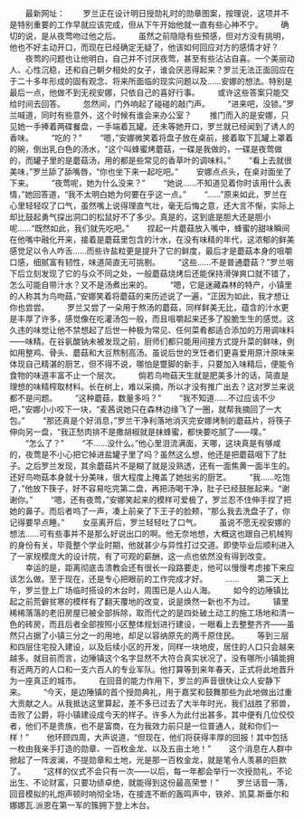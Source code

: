 　　最新网址：
　　罗兰正在设计明日授勋礼时的勋章图案，按理说，这项并不是特别重要的工作早就应该完成，但从下午开始他就一直有些心神不宁。
　　确切的说，是从夜莺吻过他之后。
　　虽然之前隐隐有些预感，但对方没有挑明，他也不好主动开口，而现在已经确定无疑了，他该如何回应对方的感情才好？
　　夜莺的问题也让他明白，自己并不讨厌夜莺，甚至有些沾沾自喜。一个美丽动人、心性沉稳，还和自己朝夕相处的女子，谁会厌恶得起来？罗兰无法正面回应在于二十多年形成的固有观念、将来所面临的现实问题以及……安娜的想法。特别是最后一点，他做不到无视安娜，只依自己的喜好行事。
　　或许这些答案只能交给时间去回答。
　　忽然间，门外响起了碰碰的敲门声。
　　“进来吧，没锁。”罗兰喊道，同时有些意外，这个时候有谁会来办公室？
　　推门而入的是安娜，只见她一手捧着两碟餐盘，一手端着瓦罐。还未等她开口，罗兰就已经闻到了诱人的香味。
　　“吃的？”
　　“嗯，”安娜微笑着将盘子放在桌前，接着取下瓦罐上罩着的碗，倒出乳白色的汤水，“这个叫蜂蜜烤蘑菇，一碟是我做的，一碟是夜莺做的，而罐子里的是蘑菇汤，用的都是些常见的香草叶的调味料。”
　　“看上去就很美味，”罗兰舔了舔嘴唇，“你也坐下来一起吃吧。”
　　安娜点点头，在桌对面坐了下来。
　　“夜莺呢，她为什么没来？”
　　“她说……不知道见着你时该用什么表情，”她回答道，“我不太明白她为何要在乎这一点。”
　　“……”原来如此，罗兰在心里轻轻叹了口气，虽然嘴上说得理直气壮，毫无后悔之意，还大言不惭，实际上却比鼓起勇气探出洞口的松鼠好不了多少。真是的，这到底是胆大还是胆小呢……“既然如此，我们就先吃吧。”
　　捏起一片蘑菇放入嘴中，蜂蜜的甜味瞬间在他嘴中融化开来，接着是蘑菇里包含的汁水，在没有味精的年代，这浓郁的鲜美感觉足以令人咋舌……而些许盐粒更是提升了它的鲜度，最后才是蘑菇本身的咀嚼口感，细腻富有韧性，味道简直无可挑剔。
　　“这些……不是普通蘑菇？”罗兰咽下后立刻发现了它的与众不同之处，一般蘑菇烧烤后还能保持滑弹爽口就不错了，怎么可能自带汁水？又不是汤煮出来的。
　　“嗯，它是迷藏森林的特产，小镇里的人称其为鸟吻菇，”安娜笑着将蘑菇的来历述说了一遍，“正因为如此，我才想让你也尝尝。
　　罗兰又尝了一朵用于熬汤的蘑菇，同样鲜美无比，蕴含的汁水更是丰厚了许多，感觉像在吃灌汤包一般，而且咀嚼起来还多了股脆生生的感觉。这久违的味觉让他不禁想起了后世一种极为常见、任何菜肴都适合添加的万用调味料――味精。在谷氨酸钠未被发现之前，厨师们都只能用间接方式提升菜的鲜味，例如用整鸡、骨头、蘑菇和大豆熬制高汤。虽说后世的烹饪者们更喜爱用原汁原味来体现自己精湛的厨艺，但不得不说，哪怕是蹩脚的新手，只要加入味精后，便能令食物的味道丰富不止一个层次。
　　倘若鸟吻菇天生就是肥美多汁的话，简直是理想的味精榨取材料。长在树上，难以采摘，所以才没有推广出去？这对罗兰来说都不是问题。
　　“这种蘑菇，数量多吗？”
　　“我不知道……不过应该不少吧，”安娜小小咬下一块，“麦茜说她只在森林边缘飞了一圈，就帮我摘回了一大包。”
　　“那还真是个好消息，”罗兰干净利落地消灭完安娜烤制的蘑菇片，将筷子伸向另一盘，“我正愁肉排不是撒胡椒就是抹蜂蜜，都快要吃腻了――噗。”
　　“怎么了？”
　　“不……没什么。”他心里泪流满面，天哪，这块真是有够咸的，夜莺是不小心把它掉进盐罐子里了吗？虽然这么想，他还是把蘑菇咽下了肚子。之后罗兰发现，其余蘑菇片不是糊了就是没熟透，还有一面焦黄一面半生的。还好鸟吻菇本身就十分美味，很大程度上掩盖了她拙劣的厨艺。
　　“我……吃饱了，”他放下筷子，好不容易吃完第二盘，再把汤喝干净，肚子已经鼓胀起来。“谢谢你。”
　　“嗯，还有夜莺，”安娜笑起来的模样可爱极了，罗兰忍不住伸手捏了把她的鼻子。而后者呜了一声，凑上前亲了下王子的脸颊，“那么我去洗盘子了，你记得要早点睡。”
　　女巫离开后，罗兰轻轻吐了口气。
　　虽说不愿无视安娜的想法……可有些事并不是那么好说出口的啊。他无奈地想，大概这也跟自己机械狗的身份有关，毕竟整个学业时期，他就甚少与异性打过交道。即使毕业后顺利进入了一家规模庞大的设计院，有了可观的薪酬，这一点也依然没有得到改变。
　　幸运的是，距离彻底击溃教会还有很长一段路要走，他可以慢慢考虑接下来应该怎么做。至于现在，还是专心把眼前的工作完成才好。
　　……
　　第二天上午，罗兰登上广场临时搭设的木台时，周围已是人山人海。
　　如今的边陲镇比起之前荒僻贫寒的模样有了翻天覆地的改变，说是焕然一新也不为过。
　　镇里稀稀落落的老旧房屋已被全部拆除，取而代之的是四处破土动工的施工场地和清一色的砖房，而且后者全部按照小区整体规划进行建设，一眼看上去整整齐齐――虽然只占据了小镇三分之一的用地，却足以容纳原先的两千原住民。
　　等到三层和四层住宅投入建设，以及后续小区的开发，同样一块地皮，居住的人口只会越来越多。就目前而言，边陲镇这个名字显然不大符合真实状况了，没有哪所小镇能拥有近两万的人口和一支六百人的专业军队。他打算等到来年春天，正式将此地晋升为一座真正的城市。
　　在回音的能力作用下，罗兰的声音很快让众人安静下来。
　　“今天，是边陲镇的首个授勋典礼，用于嘉奖和鼓舞那些为此地做出过重大贡献之人。从我抵达这里算起，差不多已过去了大半年时光，我们战胜了邪兽，击败了公爵，将小镇建设成今天的样子。许多人为此付出甚多，其中便有几位佼佼者，他们不是贵族，也不是富商，在为我效力前只是一位普通人，就和你们一样！”
　　他环顾四周，大声说道，“但现在，他们将获得丰厚的回报！其中包括一枚由我亲手打造的勋章、一百枚金龙、以及五亩土地！”
　　这个消息在人群中掀起了一阵波澜，不提勋章和土地，光是那一百枚金龙，就是笔令人羡慕的巨款了。
　　“这样的仪式不会只有一次――以后，每一年都会举行一次授勋礼，不论出生、不论财富，只要功绩卓绝，就能得到这份最高荣誉！”
　　罗兰话音一落，回音模拟的礼炮声顿时响彻全场，在接连不断的轰鸣声中，铁斧、凯莫.斯垂尔和娜娜瓦.派恩在第一军的簇拥下登上木台。